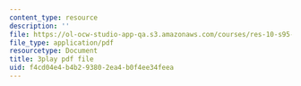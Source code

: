 ```yaml
---
content_type: resource
description: ''
file: https://ol-ocw-studio-app-qa.s3.amazonaws.com/courses/res-10-s95-physics-of-covid-19-transmission-fall-2020/f4cd04e4b4b293802ea4b0f4ee34feea_peZLMv1Qk8A.pdf
file_type: application/pdf
resourcetype: Document
title: 3play pdf file
uid: f4cd04e4-b4b2-9380-2ea4-b0f4ee34feea
---
```

